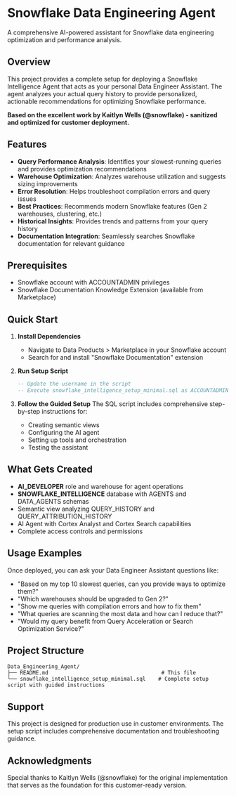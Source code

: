# Snowflake Data Engineering Agent

A comprehensive AI-powered assistant for Snowflake data engineering optimization and performance analysis.

## Overview

This project provides a complete setup for deploying a Snowflake Intelligence Agent that acts as your personal Data Engineer Assistant. The agent analyzes your actual query history to provide personalized, actionable recommendations for optimizing Snowflake performance.

**Based on the excellent work by Kaitlyn Wells (@snowflake) - sanitized and optimized for customer deployment.**

## Features

- **Query Performance Analysis**: Identifies your slowest-running queries and provides optimization recommendations
- **Warehouse Optimization**: Analyzes warehouse utilization and suggests sizing improvements
- **Error Resolution**: Helps troubleshoot compilation errors and query issues
- **Best Practices**: Recommends modern Snowflake features (Gen 2 warehouses, clustering, etc.)
- **Historical Insights**: Provides trends and patterns from your query history
- **Documentation Integration**: Seamlessly searches Snowflake documentation for relevant guidance

## Prerequisites

- Snowflake account with ACCOUNTADMIN privileges
- Snowflake Documentation Knowledge Extension (available from Marketplace)

## Quick Start

1. **Install Dependencies**
   - Navigate to Data Products > Marketplace in your Snowflake account
   - Search for and install "Snowflake Documentation" extension

2. **Run Setup Script**
   ```sql
   -- Update the username in the script
   -- Execute snowflake_intelligence_setup_minimal.sql as ACCOUNTADMIN
   ```

3. **Follow the Guided Setup**
   The SQL script includes comprehensive step-by-step instructions for:
   - Creating semantic views
   - Configuring the AI agent
   - Setting up tools and orchestration
   - Testing the assistant

## What Gets Created

- **AI_DEVELOPER** role and warehouse for agent operations
- **SNOWFLAKE_INTELLIGENCE** database with AGENTS and DATA_AGENTS schemas
- Semantic view analyzing QUERY_HISTORY and QUERY_ATTRIBUTION_HISTORY
- AI Agent with Cortex Analyst and Cortex Search capabilities
- Complete access controls and permissions

## Usage Examples

Once deployed, you can ask your Data Engineer Assistant questions like:

- "Based on my top 10 slowest queries, can you provide ways to optimize them?"
- "Which warehouses should be upgraded to Gen 2?"
- "Show me queries with compilation errors and how to fix them"
- "What queries are scanning the most data and how can I reduce that?"
- "Would my query benefit from Query Acceleration or Search Optimization Service?"

## Project Structure

```
Data_Engineering_Agent/
├── README.md                                    # This file
└── snowflake_intelligence_setup_minimal.sql    # Complete setup script with guided instructions
```

## Support

This project is designed for production use in customer environments. The setup script includes comprehensive documentation and troubleshooting guidance.

## Acknowledgments

Special thanks to Kaitlyn Wells (@snowflake) for the original implementation that serves as the foundation for this customer-ready version.
